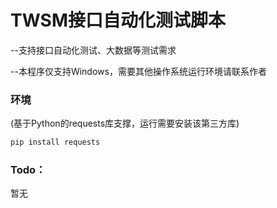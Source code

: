 # TWSM接口自动化测试脚本
--支持接口自动化测试、大数据等测试需求

--本程序仅支持Windows，需要其他操作系统运行环境请联系作者


### 环境
(基于Python的requests库支撑，运行需要安装该第三方库)
```bash
pip install requests
```

### Todo：
暂无
